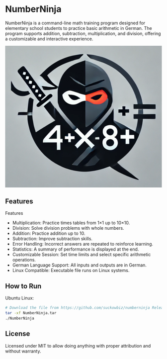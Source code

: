 # NumberNinja

NumberNinja is a command-line math training program designed for elementary school students to practice basic arithmetic in German. The program supports addition, subtraction, multiplication, and division, offering a customizable and interactive experience.

![NumberNinja](./numberninja.png)

## Features

Features

- Multiplication: Practice times tables from 1×1 up to 10×10.
- Division: Solve division problems with whole numbers.
- Addition: Practice addition up to 10.
- Subtraction: Improve subtraction skills.
- Error Handling: Incorrect answers are repeated to reinforce learning.
- Statistics: A summary of performance is displayed at the end.
- Customizable Session: Set time limits and select specific arithmetic operations.
- German Language Support: All inputs and outputs are in German.
- Linux Compatible: Executable file runs on Linux systems.

## How to Run

Ubuntu Linux:

```bash
# Download the file from https://github.com/suckowbiz/numberninja Releases.
tar -xf NumberNinja.tar
./NumberNinja
```

## License

Licensed under MIT to allow doing anything with proper attribution and without warranty.
